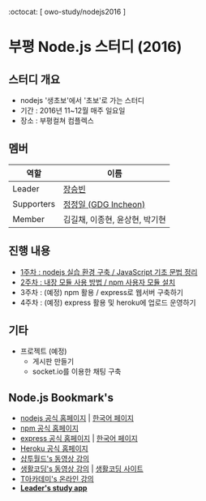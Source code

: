 :octocat: [ owo-study/nodejs2016 ]
# 부평 Node.js 스터디 (2016)

## 스터디 개요
- nodejs '생초보'에서 '초보'로 가는 스터디
- 기간 : 2016년 11~12월 매주 일요일
- 장소 : 부평컬쳐 컴플렉스

## 멤버
 역할 | 이름
 --- | ---
 Leader | [장승빈](http://sbsoft.kr)
 Supporters | [정정일 (GDG Incheon)](https://plus.google.com/u/0/communities/104783014618153871181)
 Member | 김길채, 이종현, 윤상현, 박기현

## 진행 내용
- [1주차 : nodejs 실습 환경 구축 / JavaScript 기초 문법 정리](https://github.com/owo-study/nodejs2016/blob/master/1weeks/1weeks.pdf)
- [2주차 : 내장 모듈 사용 방법 / npm 사용자 모듈 설치](https://github.com/owo-study/nodejs2016/blob/master/2weeks/2weeks.pdf)
- 3주차 : (예정) npm 활용 / express로 웹서버 구축하기
- 4주차 : (예정) express 활용 및 heroku에 업로드 운영하기

## 기타
- 프로젝트 (예정)
  - 게시판 만들기
  - socket.io를 이용한 채팅 구축

## Node.js Bookmark's
- [nodejs 공식 홈페이지](https://nodejs.org/) | [한국어 페이지](https://nodejs.org/ko/)
- [npm 공식 홈페이지](https://www.npmjs.com/)
- [express 공식 홈페이지](http://expressjs.com/) | [한국어 페이지](http://expressjs.com/ko/)
- [Heroku 공식 홈페이지](https://www.heroku.com/)
- [샵투월드's 동영상 강의](https://www.youtube.com/playlist?list=PLsGh7Wc318khZ23kG3jliEvyKkHYe63pq)
- [생활코딩's 동영상 강의](https://www.youtube.com/playlist?list=PLuHgQVnccGMBnrdKRODJmbH7UZ2A48LBK) | [생활코딩 사이트](https://opentutorials.org/module/938)
- [T아카데미's 온라인 강의](https://tacademy.sktechx.com/live/player/listOnline.action)
- **[Leader's study app](https://node.sbsoft.kr/)**
